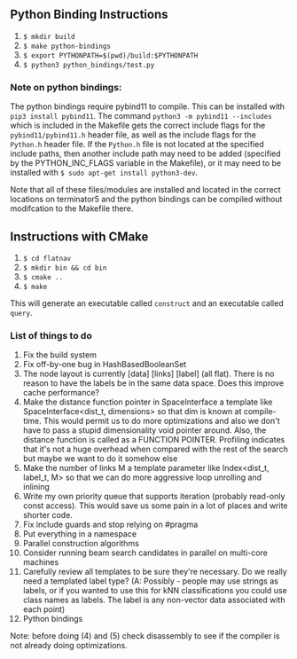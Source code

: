 ## Python Binding Instructions
1. `$ mkdir build`
2. `$ make python-bindings`
3. `$ export PYTHONPATH=$(pwd)/build:$PYTHONPATH`
4. `$ python3 python_bindings/test.py`

### Note on python bindings: 
The python bindings require pybind11 to compile. This can be installed with `pip3 install pybind11`. The command `python3 -m pybind11 --includes` which is included in the Makefile gets the correct include flags for the `pybind11/pybind11.h` header file, as well as the include flags for the `Python.h` header file. If the `Python.h` file is not located at the specified include paths, then another include path may need to be added (specified by the PYTHON_INC_FLAGS variable in the Makefile), or it may need to be installed with `$ sudo apt-get install python3-dev`. 

Note that all of these files/modules are installed and located in the correct locations on terminator5 and the python bindings can be compiled without modifcation to the Makefile there. 

## Instructions with CMake 

1. `$ cd flatnav`
2. `$ mkdir bin && cd bin`
3. `$ cmake ..`
4. `$ make` 

This will generate an executable called `construct` and an executable called `query`.


### List of things to do

1. Fix the build system
2. Fix off-by-one bug in HashBasedBooleanSet
3. The node layout is currently [data] [links] [label] (all flat). There is no reason to have the labels be in the same data space. Does this improve cache performance?
4. Make the distance function pointer in SpaceInterface a template like SpaceInterface<dist_t, dimensions> so that dim is known at compile-time.
This would permit us to do more optimizations and also we don't have to pass a stupid dimensionality void pointer around. Also, the distance function is called as a FUNCTION POINTER. Profiling indicates that it's not a huge overhead when compared with the rest of the search but maybe we want to do it somehow else
5. Make the number of links M a template parameter like Index<dist_t, label_t, M> so that we can do more aggressive loop unrolling and inlining
6. Write my own priority queue that supports iteration (probably read-only const access). This would save us some pain in a lot of places and write shorter code.
7. Fix include guards and stop relying on #pragma
8. Put everything in a namespace
9. Parallel construction algorithms
10. Consider running beam search candidates in parallel on multi-core machines
11. Carefully review all templates to be sure they're necessary. Do we really need a templated label type? (A: Possibly - people may use strings as labels, or if you wanted to use this for kNN classifications you could use class names as labels. The label is any non-vector data associated with each point)
12. Python bindings

Note: before doing (4) and (5) check disassembly to see if the compiler is not already doing optimizations.






